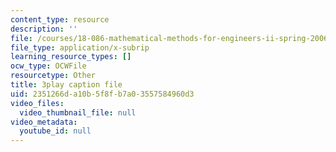 ```yaml
---
content_type: resource
description: ''
file: /courses/18-086-mathematical-methods-for-engineers-ii-spring-2006/2351266da10b5f8fb7a03557584960d3_fpwsw7SdkyY.vtt
file_type: application/x-subrip
learning_resource_types: []
ocw_type: OCWFile
resourcetype: Other
title: 3play caption file
uid: 2351266d-a10b-5f8f-b7a0-3557584960d3
video_files:
  video_thumbnail_file: null
video_metadata:
  youtube_id: null
---
```

